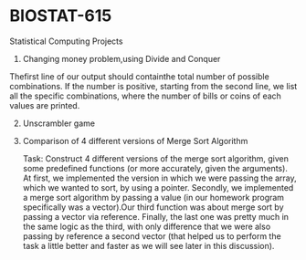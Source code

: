 # BIOSTAT-615
Statistical Computing Projects

1) Changing money problem,using Divide and Conquer

Thefirst line of our output should containthe total number of possible combinations. If the number is positive, starting from the second line, we list all the specific combinations, where the number of bills or coins of each values are printed.

2) Unscrambler game

3) Comparison of 4 different versions of Merge Sort Algorithm

    Task: Construct 4 different versions of the merge sort algorithm, given some predefined functions (or more accurately, given the arguments).
    At first, we implemented the version in which we were passing the array, which we wanted to sort, by using a pointer. Secondly, we implemented a merge sort algorithm by passing a value (in our homework program specifically was a vector).Our third function was about merge sort by passing a vector via reference. Finally, the last one was pretty much in the same logic as the third, with only difference that we were also passing by reference a second vector (that helped us to perform the task a little better and faster as we will see later in this discussion).

